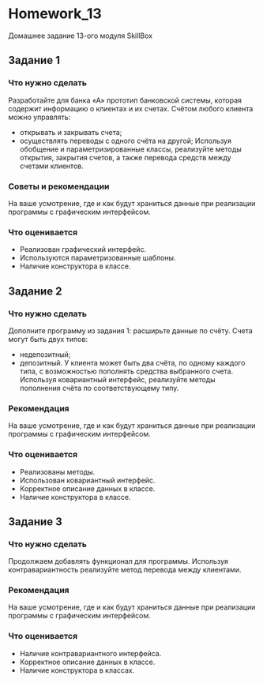 # Homework_13
Домашнее задание 13-ого модуля SkillBox
## Задание 1

### Что нужно сделать
Разработайте для банка «А» прототип банковской системы, которая содержит информацию о клиентах и их счетах. Счётом любого клиента можно управлять:
- открывать и закрывать счета;
- осуществлять переводы с одного счёта на другой;
Используя обобщение и параметризированные классы, реализуйте методы открытия, закрытия счетов, а также перевода средств между счетами клиентов.

### Советы и рекомендации
На ваше усмотрение, где и как будут храниться данные при реализации программы с графическим интерфейсом. 

### Что оценивается
- Реализован графический интерфейс.
- Используются параметризованные шаблоны.
- Наличие конструктора в классе.

## Задание 2

### Что нужно сделать
Дополните программу из задания 1: расширьте данные по счёту. 
Счета могут быть двух типов:
- недепозитный;
- депозитный.
У клиента может быть два счёта, по одному каждого типа, с возможностью пополнять средства выбранного счета. Используя ковариантный интерфейс, реализуйте методы пополнения счёта по соответствующему типу.

### Рекомендация
На ваше усмотрение, где и как будут храниться данные при реализации программы с графическим интерфейсом.

### Что оценивается
- Реализованы методы.
- Использован ковариантный интерфейс.
- Корректное описание данных в классе.
- Наличие конструктора в классе.

## Задание 3

### Что нужно сделать
Продолжаем добавлять функционал для программы. Используя контравариантность реализуйте метод перевода между клиентами.

### Рекомендация
На ваше усмотрение, где и как будут храниться данные при реализации программы с графическим интерфейсом. 

### Что оценивается
- Наличие контравариантного интерфейса.
- Корректное описание данных в классе.
- Наличие конструктора в классах.
